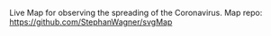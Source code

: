 Live Map for observing the spreading of the Coronavirus.
Map repo: https://github.com/StephanWagner/svgMap
